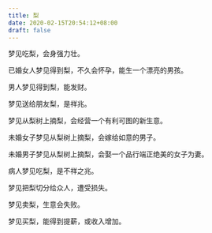 ```yaml
---
title: 梨
date: 2020-02-15T20:54:12+08:00
draft: false
---
```


梦见吃梨，会身强力壮。<br>


已婚女人梦见得到梨，不久会怀孕，能生一个漂亮的男孩。<br>


男人梦见得到梨，能发财。<br>


梦见送给朋友梨，是祥兆。<br>


梦见从梨树上摘梨，会经营一个有利可图的新生意。<br>


未婚女子梦见从梨树上摘梨，会嫁给如意的男子。<br>


未婚男子梦见从梨树上摘梨，会娶一个品行端正绝美的女子为妻。<br>


病人梦见吃梨，是不祥之兆。<br>


梦见把梨切分给众人，遭受损失。<br>


梦见卖梨，生意会失败。<br>


梦见买梨，能得到提薪，或收入增加。<br>

